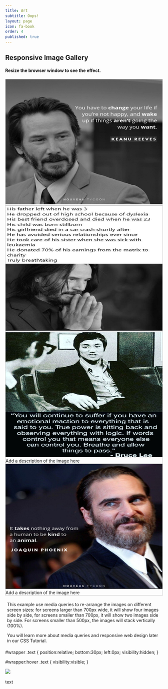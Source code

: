 ```yaml
---
title: Art
subtitle: Oops!
layout: page
icon: fa-book
order: 4
published: true
---
```

<html>
<head>
<style>
div.gallery {
  border: 1px solid #ccc;
}

div.gallery:hover {
  border: 1px solid #777;
}

div.gallery img {
  width: 100%;
  height: auto;
}

div.desc {
  padding: 15px;
  text-align: center;
}

* {
  box-sizing: border-box;
}

.responsive {
  padding: 0 6px;
  float: left;
  width: 24.99999%;
}

@media only screen and (max-width: 700px) {
  .responsive {
    width: 49.99999%;
    margin: 6px 0;
  }
}

@media only screen and (max-width: 500px) {
  .responsive {
    width: 100%;
  }
}

.clearfix:after {
  content: "";
  display: table;
  clear: both;
}
</style>
</head>
<body>

<h2>Responsive Image Gallery</h2>
<h4>Resize the browser window to see the effect.</h4>

<div class="responsive">
  <div class="gallery">
    <a target="_blank" href="q1.jpg">
      <img src="assets/quote/q1.jpg" alt="Cinque Terre" width="600" height="400">
    </a>
    </div>
</div>


<div class="responsive">
  <div class="gallery">
    <a target="_blank" href="q2.jpg">
      <img src="assets/quote/q2.jpg" alt="Forest" width="600" height="400"></a>
  </div>
</div>

<div class="responsive">
  <div class="gallery">
    <a target="_blank" href="q3.jpg">
      <img src="assets/quote/q3.jpg" alt="Northern Lights" width="600" height="400">
    </a>
    <div class="desc">Add a description of the image here</div>
  </div>
</div>

<div class="responsive">
  <div class="gallery">
    <a target="_blank" href="q4.png">
      <img src="assets/quote/q4.png" alt="Mountains" width="600" height="400">
    </a>
    <div class="desc">Add a description of the image here</div>
  </div>
</div>

<div class="clearfix"></div>

<div style="padding:6px;">
  <p>This example use media queries to re-arrange the images on different screen sizes: for screens larger than 700px wide, it will show four images side by side, for screens smaller than 700px, it will show two images side by side. For screens smaller than 500px, the images will stack vertically (100%).</p>
  <p>You will learn more about media queries and responsive web design later in our CSS Tutorial.</p>
</div>
  
</body>
</html>
#wrapper .text {
position:relative;
bottom:30px;
left:0px;
visibility:hidden;
}

#wrapper:hover .text {
visibility:visible;
}

<div id="wrapper">
<img src="http://placehold.it/300x200" class="hover" />
<p class="text">text</p>
</div>